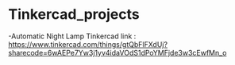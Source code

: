 # Tinkercad_projects

-Automatic Night Lamp
Tinkercad link : https://www.tinkercad.com/things/gtQbFlFXdUj?sharecode=6wAEPe7Yw3j1yv4idaVOdS1dPoYMFjde3w3cEwfMn_o
